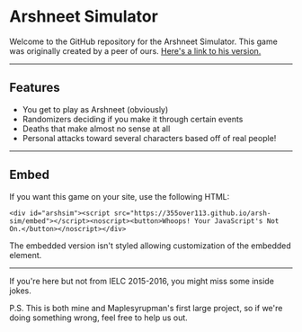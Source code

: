 # Arshneet Simulator

Welcome to the GitHub repository for the Arshneet Simulator. This game was originally created by a peer of ours. [Here's a link to his version.](https://4b4030124dae3ec07d9231fd34721a27e4e951d5.googledrive.com/host/0B8EmOAcQMuZbUnNmYTlBby1mOEU/)

- - -

## Features

- You get to play as Arshneet (obviously)
- Randomizers deciding if you make it through certain events
- Deaths that make almost no sense at all
- Personal attacks toward several characters based off of real people!

- - -

## Embed

If you want this game on your site, use the following HTML:

	<div id="arshsim"><script src="https://355over113.github.io/arsh-sim/embed"></script><noscript><button>Whoops! Your JavaScript's Not On.</button></noscript></div>

The embedded version isn't styled allowing customization of the embedded element.

- - -

If you're here but not from IELC 2015-2016, you might miss some inside jokes.

P.S. This is both mine and Maplesyrupman's first large project, so if we're doing something wrong, feel free to help us out.
